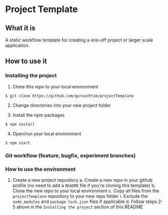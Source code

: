 # Project Template

## What it is

A static workflow template for creating a one-off project or larger scale application.

## How to use it

### Installing the project

1. Clone this repo to your local environment

```
$ git clone https://github.com/gorsuchtim/projectTemplate
```

2. Change directories into your new project folder

3. Install the npm packages

```
$ npm install
```

4. Open/run your local environment

```
$ npm start
```

### Git workflow (feature, bugfix, experiment branches)

<!-- move this into "how to use" -->

### How to use the environment

1. Create a new project repository
   a. Create a new repo in your github profile (no need to add a `README` file if you're cloning this template)
   b. Clone the new repo to your local environment
   c. Copy all files from the `projectTemplate` repository to your new repo folder
   i. Exclude the `node_modules` and `package-lock.json` files if applicable
   d. Follow steps 2-5 above in the `Installing the project` section of this README
